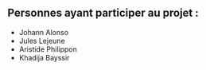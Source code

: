 
## Personnes ayant participer au projet : 

- Johann Alonso
- Jules Lejeune
- Aristide Philippon
- Khadija Bayssir